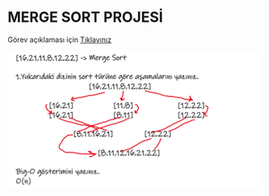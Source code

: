 # MERGE SORT PROJESİ
Görev açıklaması için [Tıklayınız](https://app.patika.dev/courses/veri-yapilari-ve-algoritmalar/merge-sort-proje)

![mergeSort](mergeSort.png)